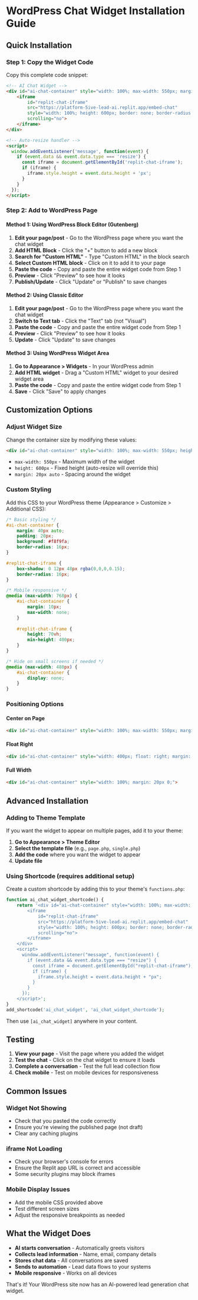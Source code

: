 # WordPress Chat Widget Installation Guide

## Quick Installation

### Step 1: Copy the Widget Code

Copy this complete code snippet:

```html
<!-- AI Chat Widget -->
<div id="ai-chat-container" style="width: 100%; max-width: 550px; margin: 20px auto;">
    <iframe 
        id="replit-chat-iframe" 
        src="https://platform-5ive-lead-ai.replit.app/embed-chat" 
        style="width: 100%; height: 600px; border: none; border-radius: 12px; box-shadow: 0 8px 32px rgba(0,0,0,0.1);"
        scrolling="no">
    </iframe>
</div>

<!-- Auto-resize handler -->
<script>
  window.addEventListener('message', function(event) {
    if (event.data && event.data.type === 'resize') {
      const iframe = document.getElementById('replit-chat-iframe');
      if (iframe) {
        iframe.style.height = event.data.height + 'px';
      }
    }
  });
</script>
```

### Step 2: Add to WordPress Page

#### Method 1: Using WordPress Block Editor (Gutenberg)

1. **Edit your page/post** - Go to the WordPress page where you want the chat widget
2. **Add HTML Block** - Click the "+" button to add a new block
3. **Search for "Custom HTML"** - Type "Custom HTML" in the block search
4. **Select Custom HTML block** - Click on it to add it to your page
5. **Paste the code** - Copy and paste the entire widget code from Step 1
6. **Preview** - Click "Preview" to see how it looks
7. **Publish/Update** - Click "Update" or "Publish" to save changes

#### Method 2: Using Classic Editor

1. **Edit your page/post** - Go to the WordPress page where you want the chat widget
2. **Switch to Text tab** - Click the "Text" tab (not "Visual")
3. **Paste the code** - Copy and paste the entire widget code from Step 1
4. **Preview** - Click "Preview" to see how it looks
5. **Update** - Click "Update" to save changes

#### Method 3: Using WordPress Widget Area

1. **Go to Appearance > Widgets** - In your WordPress admin
2. **Add HTML widget** - Drag a "Custom HTML" widget to your desired widget area
3. **Paste the code** - Copy and paste the entire widget code from Step 1
4. **Save** - Click "Save" to apply changes

## Customization Options

### Adjust Widget Size

Change the container size by modifying these values:

```html
<div id="ai-chat-container" style="width: 100%; max-width: 550px; height: 600px; margin: 20px auto;">
```

- `max-width: 550px` - Maximum width of the widget
- `height: 600px` - Fixed height (auto-resize will override this)
- `margin: 20px auto` - Spacing around the widget

### Custom Styling

Add this CSS to your WordPress theme (Appearance > Customize > Additional CSS):

```css
/* Basic styling */
#ai-chat-container {
    margin: 40px auto;
    padding: 20px;
    background: #f8f9fa;
    border-radius: 16px;
}

#replit-chat-iframe {
    box-shadow: 0 12px 48px rgba(0,0,0,0.15);
    border-radius: 16px;
}

/* Mobile responsive */
@media (max-width: 768px) {
    #ai-chat-container {
        margin: 10px;
        max-width: none;
    }
    
    #replit-chat-iframe {
        height: 70vh;
        min-height: 400px;
    }
}

/* Hide on small screens if needed */
@media (max-width: 480px) {
    #ai-chat-container {
        display: none;
    }
}
```

### Positioning Options

#### Center on Page
```html
<div id="ai-chat-container" style="width: 100%; max-width: 550px; margin: 20px auto; text-align: center;">
```

#### Float Right
```html
<div id="ai-chat-container" style="width: 400px; float: right; margin: 20px 0 20px 20px;">
```

#### Full Width
```html
<div id="ai-chat-container" style="width: 100%; margin: 20px 0;">
```

## Advanced Installation

### Adding to Theme Template

If you want the widget to appear on multiple pages, add it to your theme:

1. **Go to Appearance > Theme Editor**
2. **Select the template file** (e.g., `page.php`, `single.php`)
3. **Add the code** where you want the widget to appear
4. **Update file**

### Using Shortcode (requires additional setup)

Create a custom shortcode by adding this to your theme's `functions.php`:

```php
function ai_chat_widget_shortcode() {
    return '<div id="ai-chat-container" style="width: 100%; max-width: 550px; margin: 20px auto;">
        <iframe 
            id="replit-chat-iframe" 
            src="https://platform-5ive-lead-ai.replit.app/embed-chat" 
            style="width: 100%; height: 600px; border: none; border-radius: 12px; box-shadow: 0 8px 32px rgba(0,0,0,0.1);"
            scrolling="no">
        </iframe>
    </div>
    <script>
      window.addEventListener("message", function(event) {
        if (event.data && event.data.type === "resize") {
          const iframe = document.getElementById("replit-chat-iframe");
          if (iframe) {
            iframe.style.height = event.data.height + "px";
          }
        }
      });
    </script>';
}
add_shortcode('ai_chat_widget', 'ai_chat_widget_shortcode');
```

Then use `[ai_chat_widget]` anywhere in your content.

## Testing

1. **View your page** - Visit the page where you added the widget
2. **Test the chat** - Click on the chat widget to ensure it loads
3. **Complete a conversation** - Test the full lead collection flow
4. **Check mobile** - Test on mobile devices for responsiveness

## Common Issues

### Widget Not Showing
- Check that you pasted the code correctly
- Ensure you're viewing the published page (not draft)
- Clear any caching plugins

### iframe Not Loading
- Check your browser's console for errors
- Ensure the Replit app URL is correct and accessible
- Some security plugins may block iframes

### Mobile Display Issues
- Add the mobile CSS provided above
- Test different screen sizes
- Adjust the responsive breakpoints as needed

## What the Widget Does

- **AI starts conversation** - Automatically greets visitors
- **Collects lead information** - Name, email, company details
- **Stores chat data** - All conversations are saved
- **Sends to automation** - Lead data flows to your systems
- **Mobile responsive** - Works on all devices

That's it! Your WordPress site now has an AI-powered lead generation chat widget.
